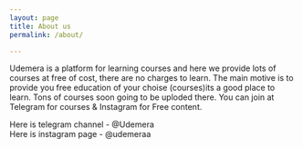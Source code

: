 ```yaml
---
layout: page
title: About us
permalink: /about/

---
```

Udemera is a platform for learning courses and here we provide lots of courses at free of cost, there are no charges to learn.
The main motive is to provide you free education of your choise (courses)its a good place to learn. Tons of courses soon going to be uploded there. You can join at Telegram for courses & Instagram for Free content.

Here is telegram channel - @Udemera  
Here is instagram page -    @udemeraa

